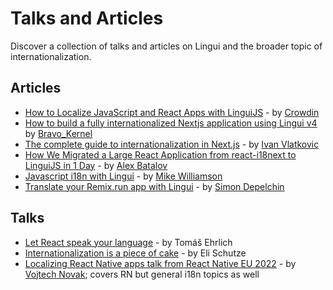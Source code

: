 # Talks and Articles

Discover a collection of talks and articles on Lingui and the broader topic of internationalization.

## Articles

- [How to Localize JavaScript and React Apps with LinguiJS](https://crowdin.com/blog/2022/12/13/lingui-i18n?utm_source=lingui.dev&utm_medium=referral&utm_campaign=lingui.dev) - by [Crowdin](https://crowdin.com/?utm_source=lingui.dev&utm_medium=referral&utm_campaign=lingui.dev)
- [How to build a fully internationalized Nextjs application using Lingui v4](https://bravo-kernel.com/blog/2023/05/how-to-build-a-fully-internationalized-nextjs-application-using-lingui-v4) by [Bravo_Kernel](https://twitter.com/bravo_kernel)
- [The complete guide to internationalization in Next.js](https://blog.logrocket.com/complete-guide-internationalization-nextjs/) - by [Ivan Vlatkovic](https://blog.logrocket.com/author/ivanvlatkovic/)
- [How We Migrated a Large React Application from react-i18next to LinguiJS in 1 Day](https://medium.com/@radist2s/one-command-one-day-multiple-languages-our-migration-from-react-i18next-to-linguijs-4b07ac73a9bb) - by [Alex Batalov](https://medium.com/@radist2s)
- [Javascript i18n with Lingui](https://mikewilliamson.wordpress.com/2017/11/05/javascript-i18n-with-lingui/) - by [Mike Williamson](https://mikewilliamson.wordpress.com/)
- [Translate your Remix.run app with Lingui](https://www.simondepelchin.be/articles/translate-your-remix-run-app-with-lingui) - by [Simon Depelchin](https://x.com/SimonDepelchin)

## Talks

- [Let React speak your language](https://www.youtube.com/watch?v=soAEB7ltQPk) - by Tomáš Ehrlich
- [Internationalization is a piece of cake](https://www.youtube.com/watch?v=vhUiL_wUAjo) - by Eli Schutze
- [Localizing React Native apps talk from React Native EU 2022](https://www.youtube.com/live/uLicTDG5hSs?feature=share&t=7512) - by [Vojtech Novak](https://twitter.com/vonovak); covers RN but general i18n topics as well
